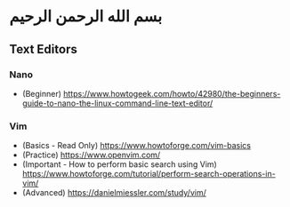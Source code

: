 # بسم الله الرحمن الرحيم


## Text Editors

### Nano

- (Beginner) <https://www.howtogeek.com/howto/42980/the-beginners-guide-to-nano-the-linux-command-line-text-editor/>

### Vim

- (Basics - Read Only) <https://www.howtoforge.com/vim-basics>
- (Practice) <https://www.openvim.com/>
- (Important - How to perform basic search using Vim) <https://www.howtoforge.com/tutorial/perform-search-operations-in-vim/>
- (Advanced) <https://danielmiessler.com/study/vim/>

